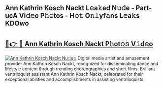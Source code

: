 ## Ann Kathrin Kosch Nackt L𝚎a𝚔ed N𝚞𝚍e - Part-ucA Vi𝚍𝚎o P𝚑𝚘tos - H𝚘𝚝 O𝚗𝚕yf𝚊ns L𝚎a𝚔s KDOwo

# <h2><a href="http://kf1dfu.oniu.top/?m=Ann+Kathrin+Kosch+Nackt">🔗👉 🔴 Ann Kathrin Kosch Nackt P𝚑ot𝚘𝚜 V𝚒d𝚎o</a></h2>

[![Ann Kathrin Kosch Nackt Nu𝚍e𝚜](https://i.imgur.com/0qMVB7G.gif)](http://kf1dfu.oniu.top/?m=Ann+Kathrin+Kosch+Nackt)
Digital media artist and amusement provider Ann Kathrin Kosch Nackt, recognized for disseminating dance and lifestyle content through trending choreographies and short films. Brilliant ventriloquist assistant Ann Kathrin Kosch Nackt, celebrated for their exceptional abilities and accomplishments in assisting ventriloquists.  
